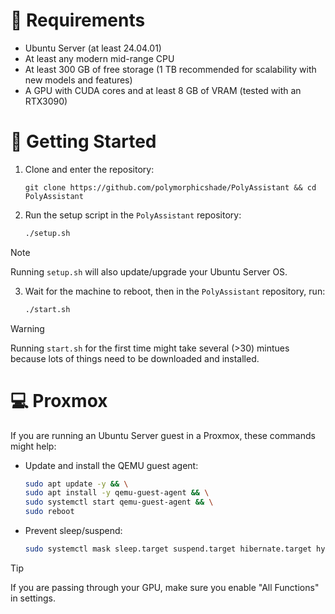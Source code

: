 # 📃 Requirements
- Ubuntu Server (at least 24.04.01)
- At least any modern mid-range CPU
- At least 300 GB of free storage (1 TB recommended for scalability with new models and features)
- A GPU with CUDA cores and at least 8 GB of VRAM (tested with an RTX3090)

# 🚀 Getting Started
1. Clone and enter the repository:
   ```
   git clone https://github.com/polymorphicshade/PolyAssistant && cd PolyAssistant
   ```
2. Run the setup script in the `PolyAssistant` repository:
    ```bash
    ./setup.sh
    ```
> [!NOTE]  
> Running `setup.sh` will also update/upgrade your Ubuntu Server OS.
3. Wait for the machine to reboot, then in the `PolyAssistant` repository, run:
    ```bash
    ./start.sh
    ```
> [!WARNING]
> Running `start.sh` for the first time might take several (>30) mintues because lots of things need to be downloaded and installed.

# 💻 Proxmox
If you are running an Ubuntu Server guest in a Proxmox, these commands might help:

- Update and install the QEMU guest agent:
    ```bash
    sudo apt update -y && \
    sudo apt install -y qemu-guest-agent && \
    sudo systemctl start qemu-guest-agent && \
    sudo reboot
    ```
- Prevent sleep/suspend:
    ```bash
    sudo systemctl mask sleep.target suspend.target hibernate.target hybrid-sleep.target
    ```
> [!TIP]
> If you are passing through your GPU, make sure you enable "All Functions" in settings.